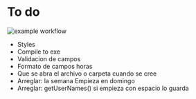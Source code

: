 # To do

![example workflow](https://github.com/github/docs/actions/workflows/build.yml/badge.svg)

- Styles
- Compile to exe
- Validacion de campos
- Formato de campos horas
- Que se abra el archivo o carpeta cuando se cree
- Arreglar: la semana Empieza en domingo
- Arreglar: getUserNames() si empieza con espacio lo guarda
